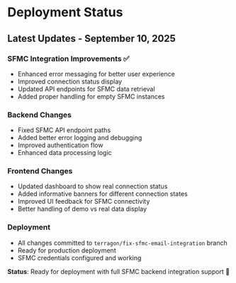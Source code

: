 # Deployment Status

## Latest Updates - September 10, 2025

### SFMC Integration Improvements ✅
- Enhanced error messaging for better user experience
- Improved connection status display
- Updated API endpoints for SFMC data retrieval
- Added proper handling for empty SFMC instances

### Backend Changes
- Fixed SFMC API endpoint paths
- Added better error logging and debugging
- Improved authentication flow
- Enhanced data processing logic

### Frontend Changes  
- Updated dashboard to show real connection status
- Added informative banners for different connection states
- Improved UI feedback for SFMC connectivity
- Better handling of demo vs real data display

### Deployment
- All changes committed to `terragon/fix-sfmc-email-integration` branch
- Ready for production deployment
- SFMC credentials configured and working

**Status**: Ready for deployment with full SFMC backend integration support 🚀